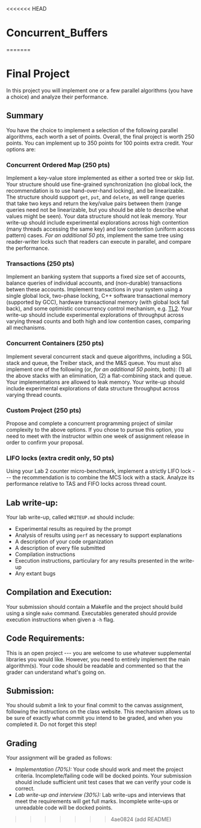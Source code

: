<<<<<<< HEAD
# Concurrent_Buffers
=======
# Final Project

In this project you will implement one or a few parallel
algorithms (you have a choice) and analyze their performance.

## Summary

You have the choice to implement a selection of the following
parallel algorithms, each worth a set of points.
Overall, the final project is worth 250 points.
You can implement up to 350 points for 100 points extra credit.
Your options are:

### Concurrent Ordered Map (250 pts)
Implement a key-value store implemented as either a sorted tree or skip list.  Your structure should use fine-grained synchronization (no global lock, the recommendation is to use hand-over-hand locking), and be linearizable. The structure should support `get`, `put`, and `delete`, as well range queries that take two keys and return the key/value pairs between them (range queries need not be linearizable, but you should be able to describe what values might be seen).  Your data structure should not leak memory.  Your write-up should include experimental explorations across high contention (many threads accessing the same key) and low contention (uniform access pattern) cases.  *For an additional 50 pts*, implement the same tree using reader-writer locks such that readers can execute in parallel, and compare the performance.

### Transactions (250 pts) 
Implement an banking system that supports a fixed size set of accounts, balance queries of individual accounts, and (non-durable) transactions betwen these accounts.  Implement transactions in your system using a single global lock, two-phase locking, C++ software transactional memory (supported by GCC), hardware transactional memory (with global lock fall back), and some optimistic concurrency control mechanism, e.g. [TL2](https://disco.ethz.ch/courses/fs11/seminar/paper/johannes-2-1.pdf). Your write-up should include experimental explorations of throughput across varying thread counts and both high and low contention cases, comparing all mechanisms.

### Concurrent Containers (250 pts)
Implement several concurrent stack and queue algorithms, including a SGL stack and queue, the Treiber stack, and the M&S queue. You must also implement one of the following (or, *for an additional 50 points*, both): (1) all the above stacks with an elimination, (2) a flat-combining stack and queue. Your implementations are allowed to leak memory. Your write-up should include experimental explorations of data structure throughput across varying thread counts.

### Custom Project (250 pts)
Propose and complete a concurrent programming project of similar complexity to the above options.  If you chose to pursue this option, you need to meet with the instructor within one week of assignment release in order to confirm your proposal.

### LIFO locks (extra credit only, 50 pts)
Using your Lab 2 counter micro-benchmark, implement a strictly LIFO lock --- the recommendation is to combine the MCS lock with a stack.  Analyze its performance relative to TAS and FIFO locks across thread count.  


## Lab write-up:
Your lab write-up, called `WRITEUP.md` should include:
* Experimental results as required by the prompt
* Analysis of results using `perf` as necessary to support explanations
* A description of your code organization
* A description of every file submitted
* Compilation instructions
* Execution instructions, particulary for any results presented in the write-up
* Any extant bugs

## Compilation and Execution:
Your submission should contain a Makefile and the project should build using a single `make` command.  Executables generated should provide execution instructions when given a `-h` flag.

## Code Requirements:
This is an open project --- you are welcome to use whatever supplemental libraries you would like.  However, you need to entirely implement the main algorithm(s).  Your code should be readable and commented so that the grader can understand what's going on.

## Submission:
You should submit a link to your final commit to the canvas assignment, following the instructions on the class website.  This mechanism allows us to be sure of exactly what commit you intend to be graded, and when you completed it.  Do not forget this step!

## Grading
Your assignment will be graded as follows:
* *Implementation (70%):*
Your code should work and meet the project criteria. Incomplete/failing code will be docked points.  Your submission should include sufficient unit test cases that we can verify your code is correct.
* *Lab write-up and interview (30\%):*
Lab write-ups and interviews that meet the requirements will get full marks. Incomplete write-ups or unreadable code will be docked points.
>>>>>>> 4ae0824 (add README)
